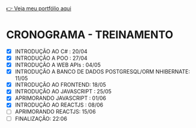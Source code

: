 [👉 Veja meu portfólio aqui](https://samubarreto.github.io/Portfolio/)

# CRONOGRAMA - TREINAMENTO

* [X] INTRODUÇÃO AO C# : 20/04
* [X] INTRODUÇÃO A POO : 27/04
* [X] INTRODUÇÃO A WEB APIs : 04/05
* [X] INTRODUÇÃO A BANCO DE DADOS POSTGRESQL/ORM NHIBERNATE: 11/05
* [X] INTRODUÇÃO AO FRONTEND: 18/05
* [X] INTRODUÇÃO AO JAVASCRIPT : 25/05
* [X] APRIMORANDO JAVASCRIPT : 01/06
* [X] INTRODUÇÃO AO REACTJS : 08/06
* [ ] APRIMORANDO REACTJS: 15/06
* [ ] FINALIZAÇÃO: 22:06
